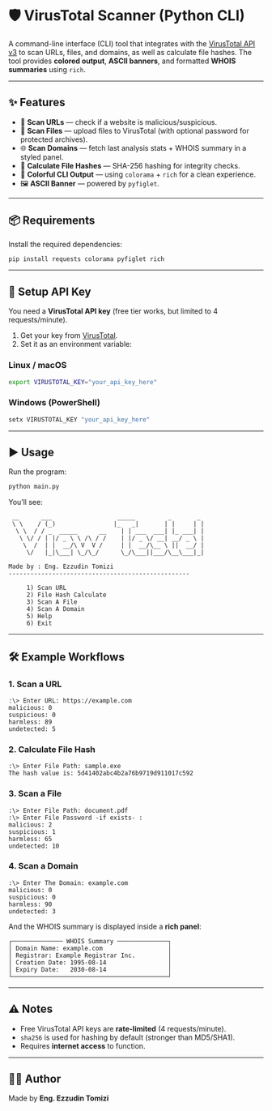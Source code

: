 # 🛡️ VirusTotal Scanner (Python CLI)

A command-line interface (CLI) tool that integrates with the [VirusTotal API v3](https://developers.virustotal.com/reference) to scan URLs, files, and domains, as well as calculate file hashes.
The tool provides **colored output**, **ASCII banners**, and formatted **WHOIS summaries** using `rich`.

---

## ✨ Features

* 🔗 **Scan URLs** — check if a website is malicious/suspicious.
* 📄 **Scan Files** — upload files to VirusTotal (with optional password for protected archives).
* 🌐 **Scan Domains** — fetch last analysis stats + WHOIS summary in a styled panel.
* 🔑 **Calculate File Hashes** — SHA-256 hashing for integrity checks.
* 🎨 **Colorful CLI Output** — using `colorama` + `rich` for a clean experience.
* 🖼️ **ASCII Banner** — powered by `pyfiglet`.

---

## 📦 Requirements

Install the required dependencies:

```bash
pip install requests colorama pyfiglet rich
```

---

## 🔑 Setup API Key

You need a **VirusTotal API key** (free tier works, but limited to 4 requests/minute).

1. Get your key from [VirusTotal](https://www.virustotal.com/gui/my-apikey).
2. Set it as an environment variable:

### Linux / macOS

```bash
export VIRUSTOTAL_KEY="your_api_key_here"
```

### Windows (PowerShell)

```powershell
setx VIRUSTOTAL_KEY "your_api_key_here"
```

---

## ▶️ Usage

Run the program:

```bash
python main.py
```

You’ll see:

```
 __      ___                  _____         _       _ 
 \ \    / (_)                |_   _|       | |     | |
  \ \  / / _  _____      __    | | ___  ___| |_ ___| |
   \ \/ / | |/ _ \ \ /\ / /    | |/ _ \/ __| __/ _ \ |
    \  /  | |  __/\ V  V /     | |  __/\__ \ ||  __/ |
     \/   |_|\___| \_/\_/      \_/\___||___/\__\___|_|

Made by : Eng. Ezzudin Tomizi
--------------------------------------------------

     1) Scan URL
     2) File Hash Calculate
     3) Scan A File
     4) Scan A Domain
     5) Help
     6) Exit
```

---

## 🛠 Example Workflows

### 1. Scan a URL

```
:\> Enter URL: https://example.com
malicious: 0
suspicious: 0
harmless: 89
undetected: 5
```

### 2. Calculate File Hash

```
:\> Enter File Path: sample.exe
The hash value is: 5d41402abc4b2a76b9719d911017c592
```

### 3. Scan a File

```
:\> Enter File Path: document.pdf
:\> Enter File Password -if exists- : 
malicious: 2
suspicious: 1
harmless: 65
undetected: 10
```

### 4. Scan a Domain

```
:\> Enter The Domain: example.com
malicious: 0
suspicious: 0
harmless: 90
undetected: 3
```

And the WHOIS summary is displayed inside a **rich panel**:

```
┌────────────── WHOIS Summary ──────────────┐
│ Domain Name: example.com                  │
│ Registrar: Example Registrar Inc.         │
│ Creation Date: 1995-08-14                 │
│ Expiry Date:   2030-08-14                 │
└───────────────────────────────────────────┘
```

---

## ⚠️ Notes

* Free VirusTotal API keys are **rate-limited** (4 requests/minute).
* `sha256` is used for hashing by default (stronger than MD5/SHA1).
* Requires **internet access** to function.

---

## 👨‍💻 Author

Made by **Eng. Ezzudin Tomizi**
